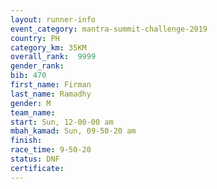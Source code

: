 ```yaml
---
layout: runner-info 
event_category: mantra-summit-challenge-2019 
country: PH
category_km: 35KM 
overall_rank:  9999
gender_rank: 
bib: 470
first_name: Firman
last_name: Ramadhy
gender: M
team_name: 
start: Sun, 12-00-00 am
mbah_kamad: Sun, 09-50-20 am
finish: 
race_time: 9-50-20
status: DNF
certificate: 
---
```

